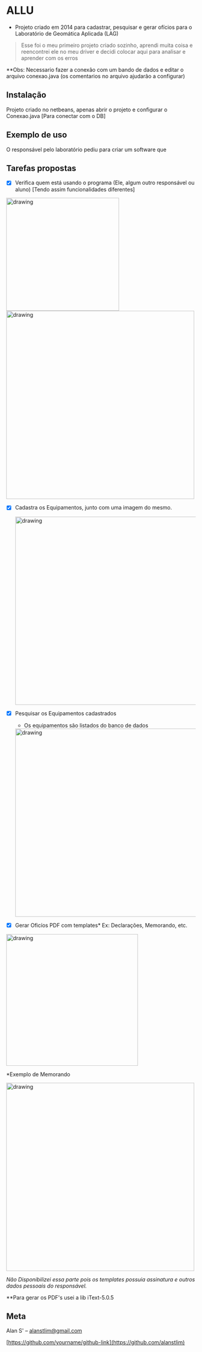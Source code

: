 # ALLU

* Projeto criado em 2014 para cadastrar, pesquisar e gerar ofícios para o Laboratório de Geomática Aplicada (LAG)

> Esse foi o meu primeiro projeto criado sozinho, aprendi muita coisa e reencontrei ele no meu driver e decidi colocar aqui para analisar e aprender com os erros

**Obs: Necessario fazer a conexão com um bando de dados e editar o arquivo conexao.java (os comentarios no arquivo ajudarão a configurar)

## Instalação

Projeto criado no netbeans, apenas abrir o projeto e configurar o Conexao.java [Para conectar com o DB]

## Exemplo de uso

O responsável pelo laboratório pediu para criar um software que

## Tarefas propostas
- [x] Verifica quem está usando o programa (Ele, algum outro responsável ou aluno) [Tendo assim funcionalidades diferentes]
 
 <img src="https://i.imgur.com/lgyqHrK.jpg" alt="drawing" width="300"/>
  
  <img src="https://i.imgur.com/wTpuZA1.jpg" alt="drawing" width="500"/>
  
- [x] Cadastra os Equipamentos, junto com uma imagem do mesmo.

  <img src="https://i.imgur.com/4NuyDxk.jpg" alt="drawing" width="500"/>
  
- [x] Pesquisar os Equipamentos cadastrados
  * Os equipamentos são listados do banco de dados
  
  <img src="https://i.imgur.com/C5QAUn4.jpg" alt="drawing" width="500"/>
  
- [x] Gerar Oficíos PDF com templates*  Ex: Declarações, Memorando, etc. 
 
 <img src="https://i.imgur.com/S73J26D.jpg" alt="drawing" width="350"/>
  
  *Exemplo de Memorando
  
 <img src="https://i.imgur.com/KbJC4n6.jpg" alt="drawing" width="500"/>
  
  *Não Disponibilizei essa parte pois os templates possuia assinatura e outros dados pessoais do responsável.*
  
  **Para gerar os PDF's usei a lib iText-5.0.5

## Meta

Alan S' – alanstlim@gmail.com

[https://github.com/yourname/github-link](https://github.com/alanstlim)
